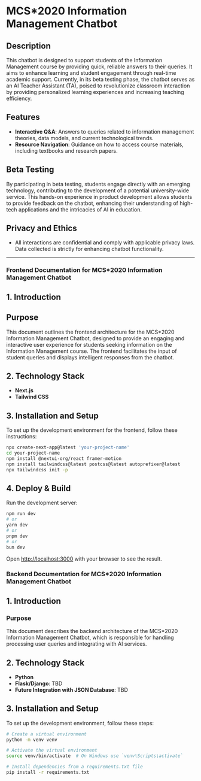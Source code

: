 # MCS*2020 Information Management Chatbot

## Description
This chatbot is designed to support students of the Information Management course by providing quick, reliable answers to their queries. It aims to enhance learning and student engagement through real-time academic support. Currently, in its beta testing phase, the chatbot serves as an AI Teacher Assistant (TA), poised to revolutionize classroom interaction by providing personalized learning experiences and increasing teaching efficiency.

## Features
- **Interactive Q&A**: Answers to queries related to information management theories, data models, and current technological trends.
- **Resource Navigation**: Guidance on how to access course materials, including textbooks and research papers.

## Beta Testing
By participating in beta testing, students engage directly with an emerging technology, contributing to the development of a potential university-wide service. This hands-on experience in product development allows students to provide feedback on the chatbot, enhancing their understanding of high-tech applications and the intricacies of AI in education.

## Privacy and Ethics
- All interactions are confidential and comply with applicable privacy laws. Data collected is strictly for enhancing chatbot functionality.

-------------------------------------------------------------------------------------------------------------------------------------------

### Frontend Documentation for MCS*2020 Information Management Chatbot

## 1. Introduction

## Purpose
This document outlines the frontend architecture for the MCS*2020 Information Management Chatbot, designed to provide an engaging and interactive user experience for students seeking information on the Information Management course. The frontend facilitates the input of student queries and displays intelligent responses from the chatbot.

## 2. Technology Stack

- **Next.js**
- **Tailwind CSS**

## 3. Installation and Setup

To set up the development environment for the frontend, follow these instructions:

```bash
npx create-next-app@latest 'your-project-name'
cd your-project-name
npm install @nextui-org/react framer-motion
npm install tailwindcss@latest postcss@latest autoprefixer@latest
npx tailwindcss init -p
```
## 4. Deploy & Build

Run the development server:

```bash
npm run dev
# or
yarn dev
# or
pnpm dev
# or
bun dev
```

Open [http://localhost:3000](http://localhost:3000) with your browser to see the result.

### Backend Documentation for MCS*2020 Information Management Chatbot

## 1. Introduction

### Purpose
This document describes the backend architecture of the MCS*2020 Information Management Chatbot, which is responsible for handling processing user queries and integrating with AI services.

## 2. Technology Stack

- **Python**
- **Flask/Django**: TBD
- **Future Integration with JSON Database**: TBD

## 3. Installation and Setup

To set up the development environment, follow these steps:

```bash
# Create a virtual environment
python -m venv venv

# Activate the virtual environment
source venv/bin/activate  # On Windows use `venv\Scripts\activate`

# Install dependencies from a requirements.txt file
pip install -r requirements.txt
